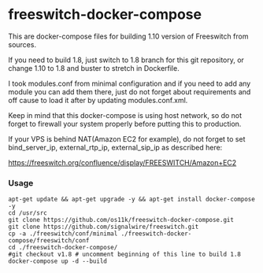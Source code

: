 freeswitch-docker-compose
============

This are docker-compose files for building 1.10 version of Freeswitch from sources.

If you need to build 1.8, just switch to 1.8 branch for this git repository, or change 1.10 to 1.8 and buster to stretch in Dockerfile.

I took modules.conf from minimal configuration and if you need to add any module you can add them there, just do not forget about requirements and off cause to load it after by updating modules.conf.xml.

Keep in mind that this docker-compose is using host network, so do not forget to firewall your system properly before putting this to production.

If your VPS is behind NAT(Amazon EC2 for example), do not forget to set bind_server_ip, external_rtp_ip, external_sip_ip as described here:

https://freeswitch.org/confluence/display/FREESWITCH/Amazon+EC2

### Usage
```
apt-get update && apt-get upgrade -y && apt-get install docker-compose -y
cd /usr/src
git clone https://github.com/os11k/freeswitch-docker-compose.git
git clone https://github.com/signalwire/freeswitch.git
cp -a ./freeswitch/conf/minimal ./freeswitch-docker-compose/freeswitch/conf
cd ./freeswitch-docker-compose/
#git checkout v1.8 # uncomment beginning of this line to build 1.8
docker-compose up -d --build
```
